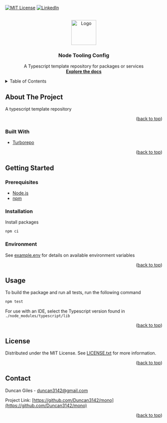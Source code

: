 <div id="top"></div>
<!--
*** Thanks for checking out the Best-README-Template. If you have a suggestion
*** that would make this better, please fork the repo and create a pull request
*** or simply open an issue with the tag "enhancement".
*** Don't forget to give the project a star!
*** Thanks again! Now go create something AMAZING! :D
-->

<!-- PROJECT SHIELDS -->
<!--
*** I'm using markdown "reference style" links for readability.
*** Reference links are enclosed in brackets [ ] instead of parentheses ( ).
*** See the bottom of this document for the declaration of the reference variables
*** for contributors-url, forks-url, etc. This is an optional, concise syntax you may use.
*** https://www.markdownguide.org/basic-syntax/#reference-style-links
-->

[![MIT License][license-shield]][license-url]
[![LinkedIn][linkedin-shield]][linkedin-url]

<!-- PROJECT LOGO -->
<br />
<div align="center">
	<a href="https://github.com/Duncan3142/mono">
		<img src="https://raw.githubusercontent.com/Duncan3142/mono/main/logo.png" alt="Logo" width="80" height="80">
	</a>

<h3 align="center">Node Tooling Config</h3>

<p align="center">
	A Typescript template repository for packages or services
	<br />
	<a href="https://github.com/Duncan3142/mono"><strong>Explore the docs</strong></a>
</p>

</div>

<!-- TABLE OF CONTENTS -->
<details>
	<summary>Table of Contents</summary>
	<ol>
		<li>
			<a href="#about-the-project">About The Project</a>
			<ul>
				<li><a href="#built-with">Built With</a></li>
			</ul>
		</li>
		<li>
			<a href="#getting-started">Getting Started</a>
			<ul>
				<li><a href="#prerequisites">Prerequisites</a></li>
				<li><a href="#installation">Installation</a></li>
				<li><a href="#environment">Environment</a></li>
			</ul>
		</li>
		<li><a href="#usage">Usage</a></li>
		<li><a href="#license">License</a></li>
		<li><a href="#contact">Contact</a></li>

  </ol>

</details>

<!-- ABOUT THE PROJECT -->

## About The Project

A typescript template repository

<p align="right">(<a href="#top">back to top</a>)</p>

### Built With

- [Turborepo](https://turborepo.org/)

<p align="right">(<a href="#top">back to top</a>)</p>

<!-- GETTING STARTED -->

## Getting Started

### Prerequisites

- [Node.js](https://nodejs.org/)
- [npm](https://www.npmjs.com/)

### Installation

Install packages

```sh
npm ci
```

### Environment

See [example.env](./example.env) for details on available environment variables

<p align="right">(<a href="#top">back to top</a>)</p>

<!-- USAGE EXAMPLES -->

## Usage

To build the package and run all tests, run the following command

```sh
npm test
```

For use with an IDE, select the Typescript version found in `./node_modules/typescript/lib`

<p align="right">(<a href="#top">back to top</a>)</p>

<!-- LICENSE -->

## License

Distributed under the MIT License. See [LICENSE.txt](./LICENSE.txt) for more information.

<p align="right">(<a href="#top">back to top</a>)</p>

<!-- CONTACT -->

## Contact

Duncan Giles - duncan3142@gmail.com

Project Link: [https://github.com/Duncan3142/mono](https://github.com/Duncan3142/mono)

<p align="right">(<a href="#top">back to top</a>)</p>

<!-- MARKDOWN LINKS & IMAGES -->
<!-- https://www.markdownguide.org/basic-syntax/#reference-style-links -->

[license-shield]: https://img.shields.io/github/license/Duncan3142/mono.svg?style=for-the-badge
[license-url]: ./LICENSE.txt
[linkedin-shield]: https://img.shields.io/badge/-LinkedIn-black.svg?style=for-the-badge&logo=linkedin&colorB=555
[linkedin-url]: https://linkedin.com/in/duncan3142

